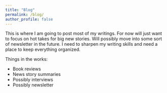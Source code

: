 ```yaml
---
title: "Blog"
permalink: /blog/
author_profile: false
---
```


This is where I am going to post most of my writings. For now will just want to focus on hot takes for big new stories. Will possibly move into some sort of newsletter in the future. I need to sharpen my writing skills and need a place to keep everything organized.

Things in the works:
* Book reviews
* News story summaries
* Possibly interviews
* Possibly newsletter

<!---
#[Link to RMarkdown Test](AndrewAFerrante.github.io/_posts/Test3.Rmd)


#https://github.com/github/codeql/blob/main/README.md

#https://github.com/AndrewAFerrante/AndrewAFerrante.github.io/blob/master/_posts/Test3.Rmd
--->
